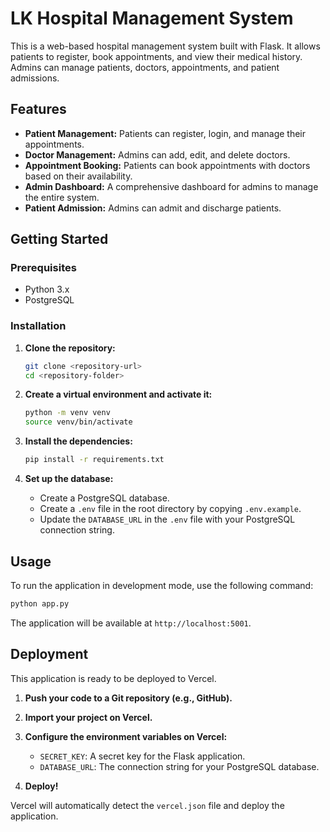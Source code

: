 # LK Hospital Management System

This is a web-based hospital management system built with Flask. It allows patients to register, book appointments, and view their medical history. Admins can manage patients, doctors, appointments, and patient admissions.

## Features

*   **Patient Management:** Patients can register, login, and manage their appointments.
*   **Doctor Management:** Admins can add, edit, and delete doctors.
*   **Appointment Booking:** Patients can book appointments with doctors based on their availability.
*   **Admin Dashboard:** A comprehensive dashboard for admins to manage the entire system.
*   **Patient Admission:** Admins can admit and discharge patients.

## Getting Started

### Prerequisites

*   Python 3.x
*   PostgreSQL

### Installation

1.  **Clone the repository:**

    ```bash
    git clone <repository-url>
    cd <repository-folder>
    ```

2.  **Create a virtual environment and activate it:**

    ```bash
    python -m venv venv
    source venv/bin/activate
    ```

3.  **Install the dependencies:**

    ```bash
    pip install -r requirements.txt
    ```

4.  **Set up the database:**

    *   Create a PostgreSQL database.
    *   Create a `.env` file in the root directory by copying `.env.example`.
    *   Update the `DATABASE_URL` in the `.env` file with your PostgreSQL connection string.

## Usage

To run the application in development mode, use the following command:

```bash
python app.py
```

The application will be available at `http://localhost:5001`.

## Deployment

This application is ready to be deployed to Vercel.

1.  **Push your code to a Git repository (e.g., GitHub).**

2.  **Import your project on Vercel.**

3.  **Configure the environment variables on Vercel:**

    *   `SECRET_KEY`: A secret key for the Flask application.
    *   `DATABASE_URL`: The connection string for your PostgreSQL database.

4.  **Deploy!**

Vercel will automatically detect the `vercel.json` file and deploy the application.